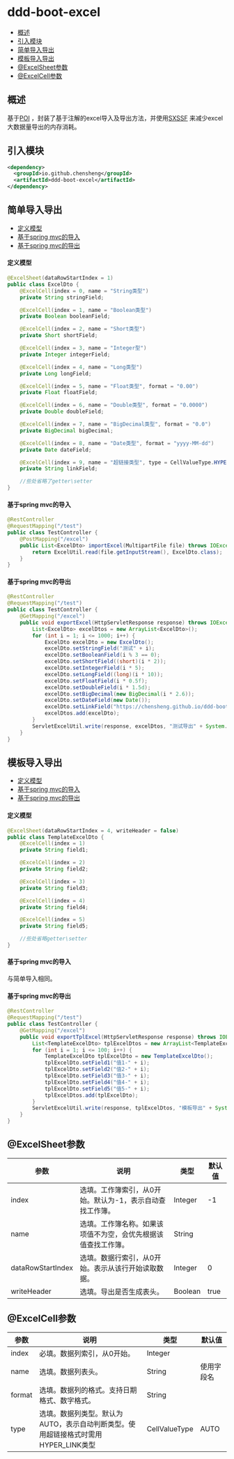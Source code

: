 # ddd-boot-excel

* [概述](#概述)
* [引入模块](#引入模块)
* [简单导入导出](#简单导入导出)
* [模板导入导出](#模板导入导出)
* [@ExcelSheet参数](#excelsheet参数)
* [@ExcelCell参数](#excelcell参数)

## 概述
基于[POI](https://poi.apache.org/) ，封装了基于注解的excel导入及导出方法，并使用[SXSSF](https://poi.apache.org/components/spreadsheet/how-to.html#sxssf) 来减少excel大数据量导出的内存消耗。

## 引入模块

```xml
<dependency>
  <groupId>io.github.chensheng</groupId>
  <artifactId>ddd-boot-excel</artifactId>
</dependency>
```


## 简单导入导出

* [定义模型](#定义模型)
* [基于spring mvc的导入](#基于spring-mvc的导入)
* [基于spring mvc的导出](#基于spring-mvc的导出)


#### 定义模型

```java
@ExcelSheet(dataRowStartIndex = 1)
public class ExcelDto {
    @ExcelCell(index = 0, name = "String类型")
    private String stringField;

    @ExcelCell(index = 1, name = "Boolean类型")
    private Boolean booleanField;

    @ExcelCell(index = 2, name = "Short类型")
    private Short shortField;

    @ExcelCell(index = 3, name = "Integer型")
    private Integer integerField;

    @ExcelCell(index = 4, name = "Long类型")
    private Long longField;

    @ExcelCell(index = 5, name = "Float类型", format = "0.00")
    private Float floatField;

    @ExcelCell(index = 6, name = "Double类型", format = "0.0000")
    private Double doubleField;

    @ExcelCell(index = 7, name = "BigDecimal类型", format = "0.0")
    private BigDecimal bigDecimal;

    @ExcelCell(index = 8, name = "Date类型", format = "yyyy-MM-dd")
    private Date dateField;

    @ExcelCell(index = 9, name = "超链接类型", type = CellValueType.HYPER_LINK)
    private String linkField;

    //些处省略了getter\setter
}
```


#### 基于spring mvc的导入

```java
@RestController
@RequestMapping("/test")
public class TestController {
    @PostMapping("/excel")
    public List<ExcelDto> importExcel(MultipartFile file) throws IOException {
        return ExcelUtil.read(file.getInputStream(), ExcelDto.class);
    }
}
```


#### 基于spring mvc的导出

```java
@RestController
@RequestMapping("/test")
public class TestController {
    @GetMapping("/excel")
    public void exportExcel(HttpServletResponse response) throws IOException {
        List<ExcelDto> excelDtos = new ArrayList<ExcelDto>();
        for (int i = 1; i <= 1000; i++) {
            ExcelDto excelDto = new ExcelDto();
            excelDto.setStringField("测试" + i);
            excelDto.setBooleanField(i % 3 == 0);
            excelDto.setShortField((short)(i * 2));
            excelDto.setIntegerField(i * 5);
            excelDto.setLongField((long)(i * 10));
            excelDto.setFloatField(i * 0.5f);
            excelDto.setDoubleField(i * 1.5d);
            excelDto.setBigDecimal(new BigDecimal(i * 2.6));
            excelDto.setDateField(new Date());
            excelDto.setLinkField("https://chensheng.github.io/ddd-boot");
            excelDtos.add(excelDto);
        }
        ServletExcelUtil.write(response, excelDtos, "测试导出" + System.currentTimeMillis());
    }
}
```


## 模板导入导出

* [定义模型](#定义模型tpl)
* [基于spring mvc的导入](#基于spring-mvc的导入tpl)
* [基于spring mvc的导出](#基于spring-mvc的导出tpl)

#### 定义模型 <div id="定义模型tpl"></div>

```java
@ExcelSheet(dataRowStartIndex = 4, writeHeader = false)
public class TemplateExcelDto {
    @ExcelCell(index = 1)
    private String field1;

    @ExcelCell(index = 2)
    private String field2;

    @ExcelCell(index = 3)
    private String field3;

    @ExcelCell(index = 4)
    private String field4;

    @ExcelCell(index = 5)
    private String field5;

    //些处省略getter\setter
}
```


#### 基于spring mvc的导入 <div id="基于spring-mvc的导入tpl"></div>

与简单导入相同。


#### 基于spring mvc的导出 <div id="基于spring-mvc的导出tpl"></div>

```java
@RestController
@RequestMapping("/test")
public class TestController {
    @GetMapping("/excel")
    public void exportTplExcel(HttpServletResponse response) throws IOException {
        List<TemplateExcelDto> tplExcelDtos = new ArrayList<TemplateExcelDto>();
        for (int i = 1; i <= 100; i++) {
            TemplateExcelDto tplExcelDto = new TemplateExcelDto();
            tplExcelDto.setField1("值1-" + i);
            tplExcelDto.setField2("值2-" + i);
            tplExcelDto.setField3("值3-" + i);
            tplExcelDto.setField4("值4-" + i);
            tplExcelDto.setField5("值5-" + i);
            tplExcelDtos.add(tplExcelDto);
        }
        ServletExcelUtil.write(response, tplExcelDtos, "模板导出" + System.currentTimeMillis(),new File("path/to/template.xlsx"));
    }
}
```


## @ExcelSheet参数

参数|说明|类型|默认值
-----|-----|-----|-----
index|选填。工作簿索引，从0开始。默认为-1，表示自动查找工作簿。|Integer|-1
name|选填。工作簿名称。如果该项值不为空，会优先根据该值查找工作簿。|String|
dataRowStartIndex|选填。数据行索引，从0开始。表示从该行开始读取数据。|Integer|0
writeHeader|选填。导出是否生成表头。|Boolean|true


## @ExcelCell参数

参数|说明|类型|默认值
-----|-----|-----|-----
index|必填。数据列索引，从0开始。|Integer|
name|选填。数据列表头。|String|使用字段名
format|选填。数据列的格式。支持日期格式、数字格式。|String|
type|选填。数据列类型。默认为AUTO，表示自动判断类型。使用超链接格式时需用HYPER_LINK类型|CellValueType|AUTO